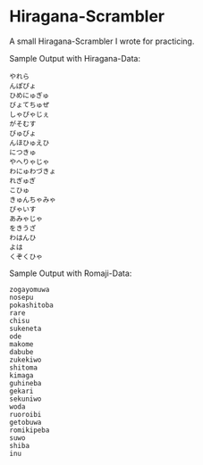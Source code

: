 # Hiragana-Scrambler

A small Hiragana-Scrambler I wrote for practicing.

Sample Output with Hiragana-Data:

    やれら
    んぽぴょ
    ひめにゅぎゅ
    びょてちゅぜ
    しゃぴゃじぇ
    がそむす
    びゅびょ
    んほひゅえひ
    につきゅ
    やへりゃじゃ
    わにゅわづきょ
    れぎゅぎ
    こひゅ
    きゅんちゃみゃ
    ぴゃいす
    あみゃじゃ
    をきうざ
    わはんひ
    よは
    くぞくひゃ

Sample Output with Romaji-Data:

    zogayomuwa
    nosepu
    pokashitoba
    rare
    chisu
    sukeneta
    ode
    makome
    dabube
    zukekiwo
    shitoma
    kimaga
    guhineba
    gekari
    sekuniwo
    woda
    ruoroibi
    getobuwa
    romikipeba
    suwo
    shiba
    inu